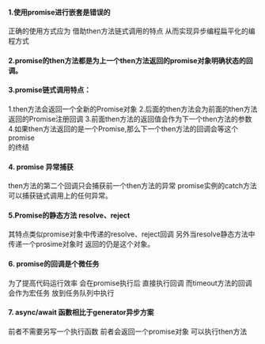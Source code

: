 #### 1.使用promise进行嵌套是错误的
正确的使用方式应为 借助then方法链式调用的特点 从而实现异步编程扁平化的编程方式

#### 2.promise的then方法都是为上一个then方法返回的promise对象明确状态的回调。
#### 3.promise链式调用特点：
1.then方法会返回一个全新的Promise对象
2.后面的then方法会为前面的then方法返回的Promise注册回调
3.前面then方法的返回值会作为下一个then方法的参数
4.如果then方法返回的是一个Promise,那么下一个then方法的回调会等这个promise			
的终结
#### 4. promise 异常捕获
then方法的第二个回调只会捕获前一个then方法的异常
promise实例的catch方法可以捕获链式调用上的任何异常。

#### 5.Promise的静态方法  resolve、reject
其特点类似promise对象中传递的resolve、reject回调
另外当resolve静态方法中传递一个prosime对象时 返回的仍是这个对象。

#### 6. promise的回调是个微任务
为了提高代码运行效率 会在promise执行后 直接执行回调
而timeout方法的回调会作为宏任务 放到任务队列中执行

#### 7. async/await 函數相比于generator异步方案
前者不需要另写一个执行函数 
前者会返回一个promise对象 可以执行then方法 
	  